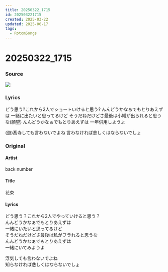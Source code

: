 ```yaml
---
title: 20250322_1715
id: 202503221715
created: 2025-03-22
updated: 2025-06-17
tags:
  - RotomSongs
---
```

# 20250322_1715

### Source

![](https://x.com/Starlystrongest/status/1903359941244833858)

### Lyrics

どう思う?これから2人でショートいけると思う?
んんどうかなぁでもとりあえずは
一緒に出たいと思ってるけど
そうだねだけどさ最後は小幡が出られると思うな(願望)
んんどうかなぁでもとりあえずは
一年併用しようよ

(遊)髙寺しても言わないでよね
言わなければ悲しくはならないでしょ

### Original

#### Artist

back number

#### Title

花束

#### Lyrics

どう思う？これから2人でやっていけると思う？  
んんどうかなぁでもとりあえずは  
一緒にいたいと思ってるけど  
そうだねだけどさ最後は私がフラれると思うな  
んんどうかなぁでもとりあえずは  
一緒にいてみようよ  
  
浮気しても言わないでよね  
知らなければ悲しくはならないでしょ  

